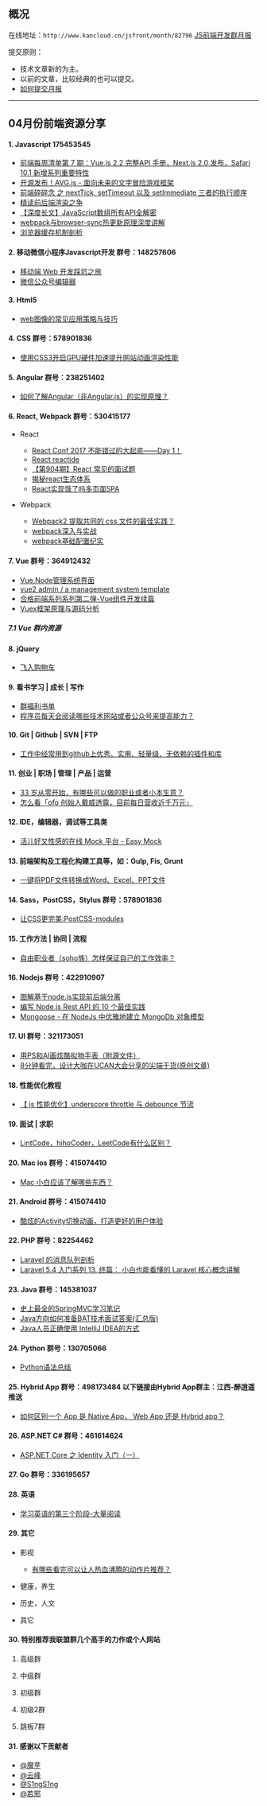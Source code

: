 ## 概况

在线地址：`http://www.kancloud.cn/jsfront/month/82796` [JS前端开发群月报](http://www.kancloud.cn/jsfront/month/82796)


提交原则：

- 技术文章新的为主。
- 以前的文章，比较经典的也可以提交。
- [如何提交月报](http://www.kancloud.cn/jsfront/month/227309)

---


## 04月份前端资源分享
#### 1. Javascript 175453545
- [前端每周清单第 7 期：Vue.js 2.2 完整API 手册，Next.js 2.0 发布，Safari 10.1 新增系列重要特性](https://zhuanlan.zhihu.com/p/26189426)
- [开源发布！AVG.js - 面向未来的文字冒险游戏框架](https://zhuanlan.zhihu.com/p/26486910)
- [前端碎碎念 之 nextTick, setTimeout 以及 setImmediate 三者的执行顺序](https://segmentfault.com/a/1190000008595101)
- [精读前后端渲染之争](https://zhuanlan.zhihu.com/p/26366128)
- [【深度长文】JavaScript数组所有API全解密](http://louiszhai.github.io/2017/04/28/array/)
- [webpack与browser\-sync热更新原理深度讲解](http://louiszhai.github.io/2017/04/19/hmr/)
- [浏览器缓存机制剖析](http://louiszhai.github.io/2017/04/07/http-cache/)

#### 2. 移动微信小程序Javascript开发 群号：148257606
- [移动端 Web 开发踩坑之旅](https://zhuanlan.zhihu.com/p/26141351)
- [微信公众号编辑器](https://github.com/wweggplant/WXEditor)

#### 3. Html5
- [web图像的常见应用策略与技巧](https://isux.tencent.com/web-image-application.html)

#### 4. CSS  群号：578901836
- [使用CSS3开启GPU硬件加速提升网站动画渲染性能](http://blog.bingo929.com/transform-translate3d-translatez-transition-gpu-hardware-acceleration.html)

#### 5. Angular 群号：238251402
- [如何了解Angular（非Angular.js）的实现原理？](https://www.zhihu.com/question/58083132)

#### 6. React, Webpack 群号：530415177
- React

    - [React Conf 2017 不能错过的大起底——Day 1！](https://zhuanlan.zhihu.com/p/26172177)
    - [React reactide](https://github.com/reactide/reactide)
    - [【第904期】React 常见的面试题](http://mp.weixin.qq.com/s?__biz=MjM5MTA1MjAxMQ==&mid=2651226350&idx=1&sn=6c90a1fb65e40d0e1ee3ca7ca3681a6b&chksm=bd49596a8a3ed07c5ed19c6704ac6efde6ddf1db587e19f4fb23db2c0ffdc480486710931be5&mpshare=1&scene=23&srcid=04138wiWcDr1UABGoqnI9jHv#rd)
    - [揭秘react生态体系](https://zhuanlan.zhihu.com/p/26270621)
    - [React实现饿了吗多页面SPA](https://github.com/chenjinxinlove/react-elm)

- Webpack

  - [Webpack2 提取共同的 css 文件的最佳实践？](https://www.zhihu.com/question/58716465)
  - [webpack深入与实战](http://www.imooc.com/learn/802)
  - [webpack基础配置纪实](https://juejin.im/post/59054226a22b9d0065dddfbe)

#### 7. Vue 群号：364912432
- [Vue,Node管理系统界面](https://github.com/ericjjj/vms)
- [vue2 admin / a management system template](https://github.com/PanJiaChen/vue-element-admin)
- [合格前端系列系列第二弹-Vue组件开发续篇](https://my.oschina.net/qiangdada/blog/889656)
- [Vuex框架原理与源码分析](http://tech.meituan.com/vuex-code-analysis.html)

##### 7.1 Vue 群内资源

#### 8. jQuery
- [飞入购物车](http://www.helloweba.com/view-blog-294.html)

#### 9. 看书学习 | 成长 | 写作
- [群福利书单](https://github.com/jsfront/src/blob/master/book.md)
- [程序员每天会阅读哪些技术网站或者公众号来提高能力？](https://www.zhihu.com/question/45990131)

#### 10. Git | Github | SVN | FTP
- [工作中经常用到github上优秀、实用、轻量级、无依赖的插件和库](https://github.com/jawil/blog/issues/10)

#### 11. 创业 | 职场 | 管理 | 产品 | 运营
- [33 岁从零开始，有哪些可以做的职业或者小本生意？](https://www.zhihu.com/question/26582290)
- [怎么看「ofo 创始人戴威透露，目前每日营收近千万元」](https://www.zhihu.com/question/58814252)

#### 12. IDE，编辑器，调试等工具类
- [活儿好又性感的在线 Mock 平台 - Easy Mock](https://zhuanlan.zhihu.com/p/26568521)

#### 13. 前端架构及工程化构建工具等，如：Gulp, Fis, Grunt
- [一键将PDF文件转换成Word、Excel、PPT文件](https://zhuanlan.zhihu.com/p/26029608)

#### 14. Sass，PostCSS，Stylus  群号：578901836
- [让CSS更完美:PostCSS-modules](http://www.zcfy.cc/article/2303)

#### 15. 工作方法 | 协同 | 流程
- [自由职业者（soho族）怎样保证自己的工作效率？](https://www.zhihu.com/question/21708481)

#### 16. Nodejs 群号：422910907
- [图解基于node.js实现前后端分离](http://www.imooc.com/article/6721)
- [编写 Node.js Rest API 的 10 个最佳实践](https://zhuanlan.zhihu.com/p/25506654)
- [Mongoose - 在 NodeJs 中优雅地建立 MongoDb 对象模型](http://jzleung.github.io/2016/08/13/mongoose-guide/)

#### 17. UI 群号：321173051
- [用PS和AI画炫酷拟物手表（附源文件）](http://www.ui.cn/detail/235900.html)
- [8分钟看完，设计大咖在UCAN大会分享的尖端干货(原创文章)](http://www.zcool.com.cn/article/ZNDkxNDgw.html)

#### 18. 性能优化教程
- [【 js 性能优化】underscore throttle 与 debounce 节流](https://zhuanlan.zhihu.com/p/26054718)

#### 19. 面试 | 求职
- [LintCode，hihoCoder，LeetCode有什么区别？](https://www.zhihu.com/question/31218682)

#### 20. Mac ios 群号：415074410
- [Mac 小白应该了解哪些东西？](https://www.zhihu.com/question/33887923)

#### 21. Android 群号：415074410
- [酷炫的Activity切换动画，打造更好的用户体验](http://blog.csdn.net/huachao1001/article/details/51659963)

#### 22. PHP 群号：82254462
- [Laravel 的消息队列剖析](https://laravel-china.org/articles/4169/analysis-of-laravel-message-queue)
- [Laravel 5.4 入门系列 13. 终篇： 小白也能看懂的 Laravel 核心概念讲解](https://segmentfault.com/a/1190000009171779)

#### 23. Java 群号：145381037
- [史上最全的SpringMVC学习笔记](http://www.imooc.com/article/1392)
- [Java方向如何准备BAT技术面试答案(汇总版)](http://www.jianshu.com/p/1f1d3193d9e3)
- [Java人员正确使用 IntelliJ IDEA的方式](http://tengj.top/2017/02/22/idea1-1/)

#### 24. Python 群号：130705066
- [Python语法总结](http://www.jianshu.com/p/b6c1888e9ed7)

#### 25. Hybrid App 群号：498173484 以下链接由Hybrid App群主：江西-醉逍遥推送
- [如何区别一个 App 是 Native App， Web App 还是 Hybrid app？](https://www.zhihu.com/question/23622875)

#### 26. ASP.NET C# 群号：461614624
- [ASP.NET Core 之 Identity 入门（一）](http://www.cnblogs.com/savorboard/p/6029984.html)

#### 27. Go 群号：336195657

#### 28. 英语
- [学习英语的第三个阶段-大量阅读](https://zhuanlan.zhihu.com/p/26547595)

#### 29. 其它

- 影视

  - [有哪些看完可以让人热血沸腾的动作片推荐？](https://www.zhihu.com/question/27855422)


- 健康，养生


- 历史，人文


- 其它




#### 30. 特别推荐我联盟群几个高手的力作或个人网站

1. 高级群

2. 中级群

3. 初级群

4. 初级2群


5. 跳板7群


#### 31. 感谢以下贡献者
- [@魔芋](https://github.com/moyuling)
- [@云峰](https://github.com/wuyunfeng8)
- [@S1ngS1ng](https://github.com/S1ngS1ng)
- [@若邪](https://github.com/wjkang)
